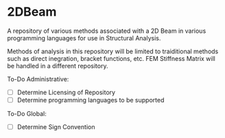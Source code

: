 # 2DBeam
A repository of various methods associated with a 2D Beam in various programming languages for use in Structural Analysis.

Methods of analysis in this repository will be limited to traiditional methods such as direct inegration, bracket functions, etc. FEM Stiffness Matrix will be handled in a different repository.

To-Do Administrative:

- [ ] Determine Licensing of Repository
- [ ] Determine programming languages to be supported

To-Do Global:

- [ ] Determine Sign Convention

